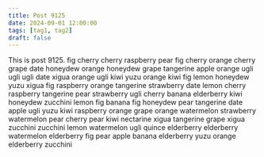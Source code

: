 ```yaml
---
title: Post 9125
date: 2024-09-01 12:00:00
tags: [tag1, tag2]
draft: false
---
```

This is post 9125.
fig
cherry
cherry
raspberry
pear
fig
cherry
orange
cherry
grape
date
honeydew
orange
honeydew
grape
tangerine
apple
orange
ugli
ugli
ugli
date
xigua
orange
ugli
kiwi
yuzu
orange
kiwi
fig
lemon
honeydew
yuzu
xigua
fig
raspberry
orange
tangerine
strawberry
date
lemon
cherry
raspberry
tangerine
pear
strawberry
ugli
cherry
banana
elderberry
kiwi
honeydew
zucchini
lemon
fig
banana
fig
honeydew
pear
tangerine
date
apple
ugli
yuzu
kiwi
raspberry
orange
grape
orange
watermelon
strawberry
watermelon
pear
cherry
pear
kiwi
nectarine
xigua
tangerine
grape
xigua
zucchini
zucchini
lemon
watermelon
ugli
quince
elderberry
elderberry
watermelon
elderberry
fig
pear
apple
banana
elderberry
yuzu
orange
elderberry
zucchini
